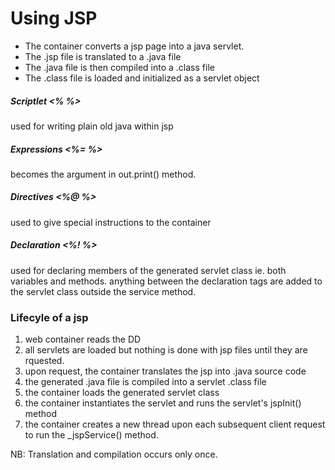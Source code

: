 # Using JSP
* The container converts a jsp page into a java servlet.
* The .jsp file is translated to a .java file
* The .java file is then compiled into a .class file
* The .class file is loaded and initialized as a servlet object


##### Scriptlet <% %> #####
used for writing plain old java within jsp

##### Expressions <%= %> #####
becomes the argument in out.print() method.

##### Directives <%@ %> #####
used to give special instructions to the container

##### Declaration <%! %> #####
used for declaring members of the generated servlet class
ie. both variables and methods.
anything between the declaration tags are added to the servlet class outside the service method.

### Lifecyle of a jsp ###
1. web container reads the DD
2. all servlets are loaded but nothing is done with jsp files until they are rquested.
3. upon request, the container translates the jsp into .java source code
4. the generated .java file is compiled into a servlet .class file
5. the container loads the generated servlet class
6. the container instantiates the servlet and runs the servlet's jspInit() method
7. the container creates a new thread upon each subsequent client request to run the _jspService() method.

NB: Translation and compilation occurs only once.
 
 